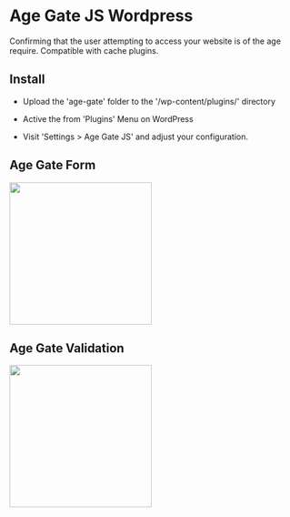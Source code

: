 # Age Gate JS Wordpress

Confirming that the user attempting to access your website is of the age require. Compatible with cache plugins.

## Install

- Upload the 'age-gate' folder to the '/wp-content/plugins/' directory

- Active the from 'Plugins' Menu on WordPress

- Visit 'Settings > Age Gate JS' and adjust your configuration.


## Age Gate Form
<img src="http://i.imgur.com/yxNIiHJ.png" width="250">

## Age Gate Validation
<img src="http://i.imgur.com/eCBdNao.png" width="250">


